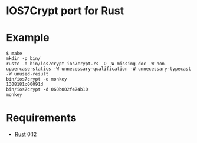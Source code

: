# IOS7Crypt port for Rust

# Example

```
$ make
mkdir -p bin/
rustc -o bin/ios7crypt ios7crypt.rs -O -W missing-doc -W non-uppercase-statics -W unnecessary-qualification -W unnecessary-typecast -W unused-result
bin/ios7crypt -e monkey
1308181c00091d
bin/ios7crypt -d 060b002f474b10
monkey
```

# Requirements

* [Rust](http://www.rust-lang.org/) 0.12
